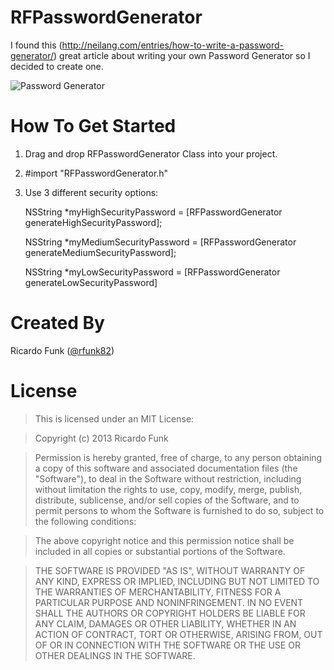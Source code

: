 RFPasswordGenerator
===================

I found this (http://neilang.com/entries/how-to-write-a-password-generator/) great article about writing your own Password Generator so I decided to create one.

![Password Generator](http://i.imgur.com/22nshMQ.png)

How To Get Started
==================

1.  Drag and drop RFPasswordGenerator Class into your project.
2.  #import "RFPasswordGenerator.h"
3.  Use 3 different security options:
  
     NSString *myHighSecurityPassword = [RFPasswordGenerator generateHighSecurityPassword];

     NSString *myMediumSecurityPassword = [RFPasswordGenerator generateMediumSecurityPassword];
     
     NSString *myLowSecurityPassword = [RFPasswordGenerator generateLowSecurityPassword]

Created By
==========

Ricardo Funk ([@rfunk82](http://www.twitter.com/rfunk82))

License
=======

> This is licensed under an MIT License:

> Copyright (c) 2013 Ricardo Funk

> Permission is hereby granted, free of charge, to any person obtaining a
copy of this software and associated documentation files (the "Software"),
to deal in the Software without restriction, including without limitation
the rights to use, copy, modify, merge, publish, distribute, sublicense,
and/or sell copies of the Software, and to permit persons to whom the
Software is furnished to do so, subject to the following conditions:

> The above copyright notice and this permission notice shall be included in
all copies or substantial portions of the Software.

> THE SOFTWARE IS PROVIDED "AS IS", WITHOUT WARRANTY OF ANY KIND, EXPRESS OR
IMPLIED, INCLUDING BUT NOT LIMITED TO THE WARRANTIES OF MERCHANTABILITY,
FITNESS FOR A PARTICULAR PURPOSE AND NONINFRINGEMENT. IN NO EVENT SHALL THE
AUTHORS OR COPYRIGHT HOLDERS BE LIABLE FOR ANY CLAIM, DAMAGES OR OTHER
LIABILITY, WHETHER IN AN ACTION OF CONTRACT, TORT OR OTHERWISE, ARISING
FROM, OUT OF OR IN CONNECTION WITH THE SOFTWARE OR THE USE OR OTHER
DEALINGS IN THE SOFTWARE.

